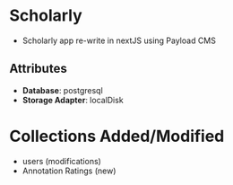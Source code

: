 # Scholarly 
- Scholarly app re-write in nextJS using Payload CMS
## Attributes
- **Database**: postgresql
- **Storage Adapter**: localDisk
# Collections Added/Modified
- users (modifications)
- Annotation Ratings (new)


